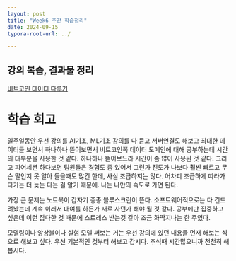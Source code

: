 ```yaml
---
layout: post
title: "Week6 주간 학습정리"
date: 2024-09-15
typora-root-url: ../

---
```


## 강의 복습, 결과물 정리



[비트코인 데이터 다루기](https://ardkyer.github.io/2024/09/11/%EB%B9%84%ED%8A%B8%EC%BD%94%EC%9D%B8-%EB%8D%B0%EC%9D%B4%ED%84%B0-%EB%8B%A4%EB%A3%A8%EA%B8%B0.html)

# 학습 회고

일주일동안 우선 강의를 AI기초, ML기초 강의를 다 듣고 서버연결도 해보고 최대한 데이터들 보면서 하나하나 뜯어보면서 비트코인쪽 데이터 도메인에 대해 공부하는데 시간의 대부분을 사용한 것 같다. 하나하나 뜯어보느라 시간이 좀 많이 사용된 것 같다. 그리고 피어세션 하다보면 팀원들은 경험도 좀 있어서 그런가 진도가 나보다 훨씬 빠르고 무슨 말인지 못 알아 들을때도 많긴 한데,  사실 조급하지는 않다. 어차피 조급하게 따라가다가는 더 늦는 다는 걸 알기 때문에. 나는 나만의 속도로 가면 된다.

가장 큰 문제는 노트북이 갑자기 종종 블루스크린이 뜬다. 소프트웨어적으로는 다 건드려봤는데 계속 이래서 대여를 하든가 새로 사던가 해야 될 것 같다. 공부에만 집중하고 싶은데 이런 잡다한 것 때문에 스트레스 받는것 같아 조금 화딱지나는 한 주였다. 



모델링이나 앙상블이나 실험 모델 써보는 거는 우선 강의에 있던 내용들 먼저 해보는 식으로 해보고 싶다. 우선 기본적인 것부터 해보고 갑시다. 추석때 시간많으니까 천천히 해봅시다. 



